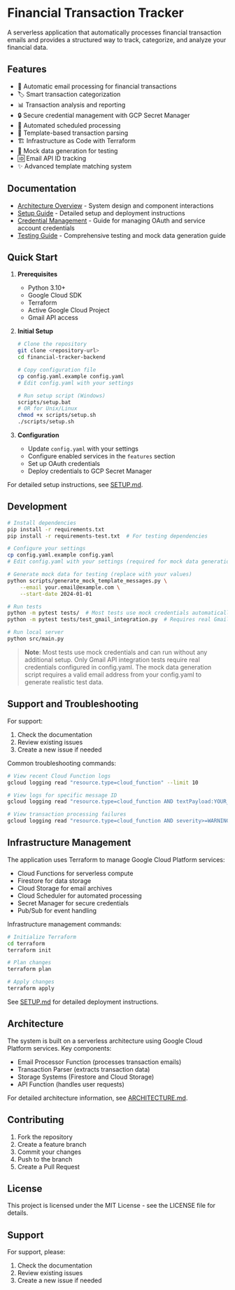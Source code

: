 # Financial Transaction Tracker

A serverless application that automatically processes financial transaction emails and provides a structured way to track, categorize, and analyze your financial data.

## Features

- 📧 Automatic email processing for financial transactions
- 🏷️ Smart transaction categorization
- 📊 Transaction analysis and reporting
- 🔒 Secure credential management with GCP Secret Manager
- 🔄 Automated scheduled processing
- 🎯 Template-based transaction parsing
- 🏗️ Infrastructure as Code with Terraform
- 🧪 Mock data generation for testing
- 🆔 Email API ID tracking
- ✨ Advanced template matching system

## Documentation

- [Architecture Overview](ARCHITECTURE.md) - System design and component interactions
- [Setup Guide](SETUP.md) - Detailed setup and deployment instructions
- [Credential Management](CREDENTIAL_MANAGEMENT.md) - Guide for managing OAuth and service account credentials
- [Testing Guide](TESTING.md) - Comprehensive testing and mock data generation guide

## Quick Start

1. **Prerequisites**
   - Python 3.10+
   - Google Cloud SDK
   - Terraform
   - Active Google Cloud Project
   - Gmail API access

2. **Initial Setup**
   ```bash
   # Clone the repository
   git clone <repository-url>
   cd financial-tracker-backend

   # Copy configuration file
   cp config.yaml.example config.yaml
   # Edit config.yaml with your settings

   # Run setup script (Windows)
   scripts/setup.bat
   # OR for Unix/Linux
   chmod +x scripts/setup.sh
   ./scripts/setup.sh
   ```

3. **Configuration**
   - Update `config.yaml` with your settings
   - Configure enabled services in the `features` section
   - Set up OAuth credentials
   - Deploy credentials to GCP Secret Manager

For detailed setup instructions, see [SETUP.md](SETUP.md).

## Development

```bash
# Install dependencies
pip install -r requirements.txt
pip install -r requirements-test.txt  # For testing dependencies

# Configure your settings
cp config.yaml.example config.yaml
# Edit config.yaml with your settings (required for mock data generation)

# Generate mock data for testing (replace with your values)
python scripts/generate_mock_template_messages.py \
    --email your.email@example.com \
    --start-date 2024-01-01

# Run tests
python -m pytest tests/  # Most tests use mock credentials automatically
python -m pytest tests/test_gmail_integration.py  # Requires real Gmail credentials

# Run local server
python src/main.py
```

> **Note**: Most tests use mock credentials and can run without any additional setup. Only Gmail API integration tests require real credentials configured in config.yaml. The mock data generation script requires a valid email address from your config.yaml to generate realistic test data.

## Support and Troubleshooting

For support:
1. Check the documentation
2. Review existing issues
3. Create a new issue if needed

Common troubleshooting commands:

```bash
# View recent Cloud Function logs
gcloud logging read "resource.type=cloud_function" --limit 10

# View logs for specific message ID
gcloud logging read "resource.type=cloud_function AND textPayload:YOUR_MESSAGE_ID" --limit 10

# View transaction processing failures
gcloud logging read "resource.type=cloud_function AND severity>=WARNING" --limit 10
```

## Infrastructure Management

The application uses Terraform to manage Google Cloud Platform services:
- Cloud Functions for serverless compute
- Firestore for data storage
- Cloud Storage for email archives
- Cloud Scheduler for automated processing
- Secret Manager for secure credentials
- Pub/Sub for event handling

Infrastructure management commands:
```bash
# Initialize Terraform
cd terraform
terraform init

# Plan changes
terraform plan

# Apply changes
terraform apply
```

See [SETUP.md](SETUP.md) for detailed deployment instructions.

## Architecture

The system is built on a serverless architecture using Google Cloud Platform services. Key components:

- Email Processor Function (processes transaction emails)
- Transaction Parser (extracts transaction data)
- Storage Systems (Firestore and Cloud Storage)
- API Function (handles user requests)

For detailed architecture information, see [ARCHITECTURE.md](ARCHITECTURE.md).

## Contributing

1. Fork the repository
2. Create a feature branch
3. Commit your changes
4. Push to the branch
5. Create a Pull Request

## License

This project is licensed under the MIT License - see the LICENSE file for details.

## Support

For support, please:
1. Check the documentation
2. Review existing issues
3. Create a new issue if needed 